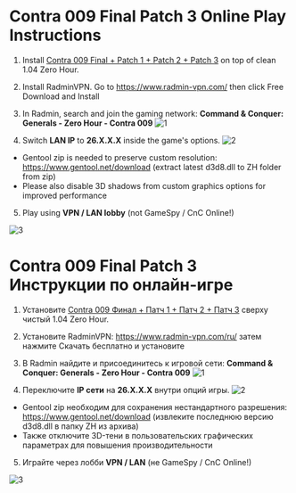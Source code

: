 # Contra 009 Final Patch 3 Online Play Instructions

1. Install [Contra 009 Final + Patch 1 + Patch 2 + Patch 3](https://www.moddb.com/mods/contra/downloads/contra-009-final-all-patches) on top of clean 1.04 Zero Hour.

2. Install RadminVPN. Go to https://www.radmin-vpn.com/ then click Free Download and Install

3. In Radmin, search and join the gaming network:
**Command & Conquer: Generals - Zero Hour - Contra 009**
![1](https://media.discordapp.net/attachments/410501978784006144/795776427739971604/unknown.png)

4. Switch **LAN IP** to **26.X.X.X** inside the game's options.
![2](https://media.discordapp.net/attachments/410501978784006144/795781301134819348/unknown.png)
- Gentool zip is needed to preserve custom resolution:
https://www.gentool.net/download (extract latest d3d8.dll to ZH folder from zip)
- Please also disable 3D shadows from custom graphics options for improved performance

5. Play using **VPN / LAN lobby** (not GameSpy / CnC Online!)

![3](https://media.discordapp.net/attachments/410501978784006144/795777286874857542/unknown.png)

# Contra 009 Final Patch 3 Инструкции по онлайн-игре

1. Установите [Contra 009 Финал + Патч 1 + Патч 2 + Патч 3](https://www.moddb.com/mods/contra/downloads/contra-009-final-all-patches) сверху чистый 1.04 Zero Hour.

2. Установите RadminVPN: https://www.radmin-vpn.com/ru/ затем нажмите Скачать бесплатно и установите

3. В Radmin найдите и присоединитесь к игровой сети:
**Command & Conquer: Generals - Zero Hour - Contra 009**
![1](https://media.discordapp.net/attachments/194120076054495232/768127932320710676/unknown.png)

4. Переключите **IP сети** на **26.X.X.X** внутри опций игры.
![2](https://media.discordapp.net/attachments/410501978784006144/795781594764804106/unknown.png)
- Gentool zip необходим для сохранения нестандартного разрешения:
https://www.gentool.net/download (извлеките последнюю версию d3d8.dll в папку ZH из архива)
- Также отключите 3D-тени в пользовательских графических параметрах для повышения производительности

5. Играйте через лобби **VPN / LAN** (не GameSpy / CnC Online!)

![3](https://media.discordapp.net/attachments/410501978784006144/795777032054112306/unknown.png)
